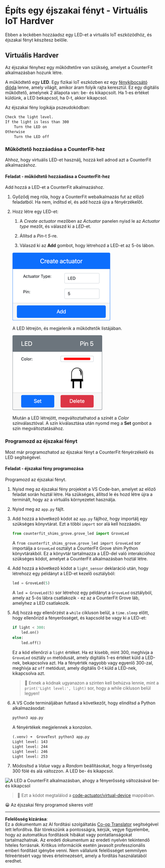 <!--
CO_OP_TRANSLATOR_METADATA:
{
  "original_hash": "9c640f93263fd9adbfda920739e09feb",
  "translation_date": "2025-08-27T22:29:13+00:00",
  "source_file": "1-getting-started/lessons/3-sensors-and-actuators/virtual-device-actuator.md",
  "language_code": "hu"
}
-->
# Építs egy éjszakai fényt - Virtuális IoT Hardver

Ebben a leckében hozzáadsz egy LED-et a virtuális IoT eszközödhöz, és éjszakai fényt készítesz belőle.

## Virtuális Hardver

Az éjszakai fényhez egy működtetőre van szükség, amelyet a CounterFit alkalmazásban hozunk létre.

A működtető egy **LED**. Egy fizikai IoT eszközben ez egy [fénykibocsátó dióda](https://wikipedia.org/wiki/Light-emitting_diode) lenne, amely világít, amikor áram folyik rajta keresztül. Ez egy digitális működtető, amelynek 2 állapota van: be- és kikapcsolt. Ha 1-es értéket küldünk, a LED bekapcsol, ha 0-t, akkor kikapcsol.

Az éjszakai fény logikája pszeudokódban:

```output
Check the light level.
If the light is less than 300
    Turn the LED on
Otherwise
    Turn the LED off
```

### Működtető hozzáadása a CounterFit-hez

Ahhoz, hogy virtuális LED-et használj, hozzá kell adnod azt a CounterFit alkalmazáshoz.

#### Feladat - működtető hozzáadása a CounterFit-hez

Add hozzá a LED-et a CounterFit alkalmazáshoz.

1. Győződj meg róla, hogy a CounterFit webalkalmazás fut az előző feladatból. Ha nem, indítsd el, és add hozzá újra a fényérzékelőt.

1. Hozz létre egy LED-et:

    1. A *Create actuator* mezőben az *Actuator* panelen nyisd le az *Actuator type* mezőt, és válaszd ki a *LED*-et.

    1. Állítsd a *Pin*-t *5*-re.

    1. Válaszd ki az **Add** gombot, hogy létrehozd a LED-et az 5-ös lábon.

    ![A LED beállításai](../../../../../translated_images/counterfit-create-led.ba9db1c9b8c622a635d6dfae5cdc4e70c2b250635bd4f0601c6cf0bd22b7ba46.hu.png)

    A LED létrejön, és megjelenik a működtetők listájában.

    ![A létrehozott LED](../../../../../translated_images/counterfit-led.c0ab02de6d256ad84d9bad4d67a7faa709f0ea83e410cfe9b5561ef0cef30b1c.hu.png)

    Miután a LED létrejött, megváltoztathatod a színét a *Color* színválasztóval. A szín kiválasztása után nyomd meg a **Set** gombot a szín megváltoztatásához.

### Programozd az éjszakai fényt

Most már programozhatod az éjszakai fényt a CounterFit fényérzékelő és LED segítségével.

#### Feladat - éjszakai fény programozása

Programozd az éjszakai fényt.

1. Nyisd meg az éjszakai fény projektet a VS Code-ban, amelyet az előző feladat során hoztál létre. Ha szükséges, állítsd le és hozd létre újra a terminált, hogy az a virtuális környezetet használja.

1. Nyisd meg az `app.py` fájlt.

1. Add hozzá a következő kódot az `app.py` fájlhoz, hogy importálj egy szükséges könyvtárat. Ezt a többi `import` sor alá kell hozzáadni.

    ```python
    from counterfit_shims_grove.grove_led import GroveLed
    ```

    A `from counterfit_shims_grove.grove_led import GroveLed` sor importálja a `GroveLed` osztályt a CounterFit Grove shim Python könyvtárakból. Ez a könyvtár tartalmazza a LED-del való interakcióhoz szükséges kódot, amelyet a CounterFit alkalmazásban hoztál létre.

1. Add hozzá a következő kódot a `light_sensor` deklaráció után, hogy létrehozz egy példányt a LED-et kezelő osztályból:

    ```python
    led = GroveLed(5)
    ```

    A `led = GroveLed(5)` sor létrehoz egy példányt a `GroveLed` osztályból, amely az 5-ös lábra csatlakozik - ez az a CounterFit Grove láb, amelyhez a LED csatlakozik.

1. Adj hozzá egy ellenőrzést a `while` cikluson belül, a `time.sleep` előtt, hogy ellenőrizd a fényerősséget, és kapcsold be vagy ki a LED-et:

    ```python
    if light < 300:
        led.on()
    else:
        led.off()
    ```

    Ez a kód ellenőrzi a `light` értéket. Ha ez kisebb, mint 300, meghívja a `GroveLed` osztály `on` metódusát, amely digitális 1-es értéket küld a LED-nek, bekapcsolva azt. Ha a fényérték nagyobb vagy egyenlő 300-zal, meghívja az `off` metódust, amely digitális 0-t küld a LED-nek, kikapcsolva azt.

    > 💁 Ennek a kódnak ugyanazon a szinten kell behúzva lennie, mint a `print('Light level:', light)` sor, hogy a while cikluson belül legyen!

1. A VS Code termináljában futtasd a következőt, hogy elindítsd a Python alkalmazásodat:

    ```sh
    python3 app.py
    ```

    A fényértékek megjelennek a konzolon.

    ```output
    (.venv) ➜  GroveTest python3 app.py 
    Light level: 143
    Light level: 244
    Light level: 246
    Light level: 253
    ```

1. Módosítsd a *Value* vagy a *Random* beállításokat, hogy a fényerősség 300 fölé és alá változzon. A LED be- és kikapcsol.

![A LED a CounterFit alkalmazásban, ahogy a fényerősség változásával be- és kikapcsol](../../../../../images/virtual-device-running-assignment-1-1.gif)

> 💁 Ezt a kódot megtalálod a [code-actuator/virtual-device](../../../../../1-getting-started/lessons/3-sensors-and-actuators/code-actuator/virtual-device) mappában.

😀 Az éjszakai fény programod sikeres volt!

---

**Felelősség kizárása**:  
Ez a dokumentum az AI fordítási szolgáltatás [Co-op Translator](https://github.com/Azure/co-op-translator) segítségével lett lefordítva. Bár törekszünk a pontosságra, kérjük, vegye figyelembe, hogy az automatikus fordítások hibákat vagy pontatlanságokat tartalmazhatnak. Az eredeti dokumentum az eredeti nyelvén tekintendő hiteles forrásnak. Kritikus információk esetén javasolt professzionális emberi fordítást igénybe venni. Nem vállalunk felelősséget semmilyen félreértésért vagy téves értelmezésért, amely a fordítás használatából eredhet.